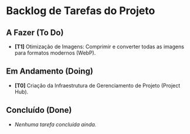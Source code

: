 # Backlog de Tarefas do Projeto

## A Fazer (To Do)
- **[T1]** Otimização de Imagens: Comprimir e converter todas as imagens para formatos modernos (WebP).

## Em Andamento (Doing)
- **[T0]** Criação da Infraestrutura de Gerenciamento de Projeto (Project Hub).

## Concluído (Done)
- *Nenhuma tarefa concluída ainda.*
